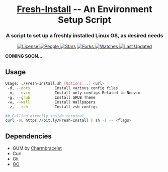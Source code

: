 <div align="center">

  <h1><a href="https://github.com/adityastomar67/Fresh-Install">Fresh-Install</a>  --  An Environment Setup Script</h1>
  <h3>A script to set up a freshly installed Linux OS, as desired needs</h3>

  <a href="https://github.com/adityastomar67/Fresh-Install/blob/main/LICENSE.md">
  <img alt="License" src="https://img.shields.io/github/license/adityastomar67/Fresh-Install?style=flat&color=eee&label="> </a>

  <a href="https://github.com/adityastomar67/Fresh-Install/graphs/contributors">
  <img alt="People" src="https://img.shields.io/github/contributors/adityastomar67/Fresh-Install?style=flat&color=ffaaf2&label=People"> </a>

  <a href="https://github.com/adityastomar67/Fresh-Install/stargazers">
  <img alt="Stars" src="https://img.shields.io/github/stars/adityastomar67/Fresh-Install?style=flat&color=98c379&label=Stars"></a>

  <a href="https://github.com/adityastomar67/Fresh-Install/network/members">
  <img alt="Forks" src="https://img.shields.io/github/forks/adityastomar67/Fresh-Install?style=flat&color=66a8e0&label=Forks"> </a>

  <a href="https://github.com/adityastomar67/Fresh-Install/watchers">
  <img alt="Watches" src="https://img.shields.io/github/watchers/adityastomar67/Fresh-Install?style=flat&color=f5d08b&label=Watches"> </a>

  <a href="https://github.com/adityastomar67/Fresh-Install/pulse">
  <img alt="Last Updated" src="https://img.shields.io/github/last-commit/adityastomar67/Fresh-Install?style=flat&color=e06c75&label="> </a>

</div>

**COMING SOON...**

## Usage
```bash
Usage: ./Fresh-Install.sh [Options...] <url>
 -d, --dots           Install various config files
 -n, --nvim           Install only configs Related to Neovim
 -g, --grub           Install GRUB Theme
 -w, --wall           Install Wallpapers
 -z, --zsh            Install zsh configs

## Calling directly inside terminal
curl -sL https://bit.ly/Fresh-Install | sh -s -- <flags>
 ```

## Dependencies 
  - GUM by [Charmbracelet](https://charm.sh/)
  - Curl
  - Git
  - [GO](https://go.dev/)
